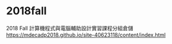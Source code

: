 # 2018fall
2018 Fall 計算機程式與電腦輔助設計實習課程分組倉儲
https://mdecadp2018.github.io/site-40623118/content/index.html

